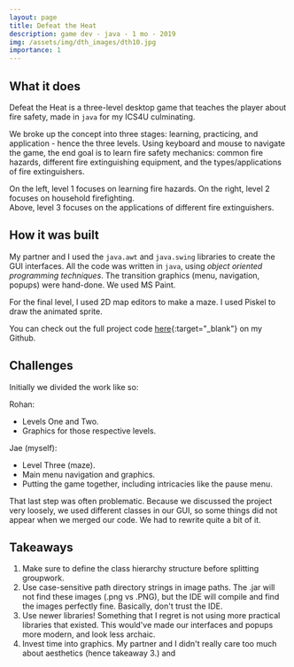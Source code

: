 ```yaml
---
layout: page
title: Defeat the Heat
description: game dev - java - 1 mo - 2019
img: /assets/img/dth_images/dth10.jpg
importance: 1
---
```


## What it does

Defeat the Heat is a three-level desktop game that teaches the player about fire safety, made in `java` for my ICS4U culminating.

We broke up the concept into three stages: learning, practicing, and application - hence the three levels.
Using keyboard and mouse to navigate the game, the end goal is to learn fire safety mechanics:
common fire hazards, different fire extinguishing equipment, and the types/applications of fire extinguishers.

<div class="row">
    <div class="col-sm-6 mt-3 mt-md-0">
        <img class="img-fluid rounded z-depth-1" src="{{ '/assets/img/dth_images/dth2.jpg' | relative_url }}" alt="" title="level one"/>
    </div>
    <div class="col-sm-6 mt-3 mt-md-0">
        <img class="img-fluid rounded z-depth-1" src="{{ '/assets/img/dth_images/dth4.jpg' | relative_url }}" alt="" title="level two"/>
    </div>
</div>
<div class="caption">
    On the left, level 1 focuses on learning fire hazards. On the right, level 2 focuses on household firefighting. 
</div>
<div class="row justify-content-sm-center">
    <div class="col-sm-7 mt-3 mt-md-0">
        <img class="img-fluid rounded z-depth-1" src="{{ '/assets/img/dth_images/dth8.jpg' | relative_url }}" alt="" title="level three"/>
    </div>
</div>
<div class="caption">
    Above, level 3 focuses on the applications of different fire extinguishers.
</div>

## How it was built

My partner and I used the `java.awt` and `java.swing` libraries to create the GUI interfaces. All the code was written in `java`, using *object oriented programming techniques*.
The transition graphics (menu, navigation, popups) were hand-done. We used MS Paint.

For the final level, I used 2D map editors to make a maze. I used Piskel to draw the animated sprite.

You can check out the full project code [here](https://github.com/thejammerr/Defeat-The-Heat){:target="_blank"} on my Github.

## Challenges

Initially we divided the work like so:

Rohan:
- Levels One and Two.
- Graphics for those respective levels.

Jae (myself):
- Level Three (maze).
- Main menu navigation and graphics.
- Putting the game together, including intricacies like the pause menu.

That last step was often problematic. Because we discussed the project very loosely, we used different classes in our GUI,
so some things did not appear when we merged our code. We had to rewrite quite a bit of it.

## Takeaways

1. Make sure to define the class hierarchy structure before splitting groupwork.
2. Use case-sensitive path directory strings in image paths. The .jar will not find these images (.png vs .PNG), but the IDE will compile and find the images perfectly fine. Basically, don't trust the IDE.
3. Use newer libraries! Something that I regret is not using more practical libraries that existed. This would've made our interfaces and popups more modern, and look less archaic. 
4. Invest time into graphics. My partner and I didn't really care too much about aesthetics (hence takeaway 3.) and 